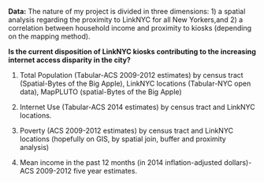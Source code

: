**Data:**
The nature of my project is divided in three dimensions: 1) a spatial analysis regarding the proximity to LinkNYC for all New Yorkers,and 2) a correlation between household income and proximity to kiosks (depending on the mapping method).

**Is the current disposition of LinkNYC kiosks contributing to the increasing internet access disparity in the city?**


1)	Total Population (Tabular-ACS 2009-2012 estimates) by census tract (Spatial-Bytes of the Big Apple), LinkNYC locations (Tabular-NYC open data), MapPLUTO (spatial-Bytes of the Big Apple)

2)	Internet Use (Tabular-ACS 2014 estimates) by census tract and LinkNYC locations.

3)	Poverty (ACS 2009-2012 estimates) by census tract and LinkNYC locations (hopefully on GIS, by spatial join, buffer and proximity analysis)

4) Mean income in the past 12 months (in 2014 inflation-adjusted dollars)-ACS 2009-2012 five year estimates.

